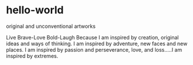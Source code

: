 # hello-world
original and unconventional artworks 

Live Brave-Love Bold-Laugh Because
I am inspired by creation, original ideas and ways of thinking. I am inspired by adventure, new faces and new places. I am inspired by passion and perseverance, love, and loss…..I am inspired by extremes.
